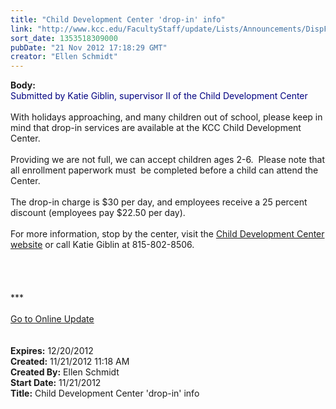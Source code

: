 ```yaml
---
title: "Child Development Center 'drop-in' info"
link: "http://www.kcc.edu/FacultyStaff/update/Lists/Announcements/DispForm.aspx?ID=916"
sort_date: 1353518309000
pubDate: "21 Nov 2012 17:18:29 GMT"
creator: "Ellen Schmidt"
---
```


<div><b>Body:</b> <div class="ExternalClass70651380E29846DCBAA8C9F46F59B113">
<div><font color="#000080">Submitted by Katie Giblin, supervisor II of the Child Development Center</font></div>
<div> </div>
<div>With holidays approaching, and many children out of school, please keep in mind that drop-in services are available at the KCC Child Development Center.  </div>
<div> </div>
<div>Providing we are not full, we can accept children ages 2-6.  Please note that all enrollment paperwork must  be completed before a child can attend the Center.</div>
<div> </div>
<div>The drop-in charge is $30 per day, and employees receive a 25 percent discount (employees pay $22.50 per day).  </div>
<div> </div>
<div>For more information, stop by the center, visit the <a href="/archive/Pages/childcare.aspx">Child Development Center website</a> or call Katie Giblin at 815-802-8506.</div>
<div> </div>
<div> </div>
<div> </div>
<div> </div>
<div>
<div>***</div>
<div> </div>
<div><a href="/FacultyStaff/update/Pages/dailyupdate.aspx">Go to Online Update</a></div>
<div> </div><br /></div></div></div>
<div><b>Expires:</b> 12/20/2012</div>
<div><b>Created:</b> 11/21/2012 11:18 AM</div>
<div><b>Created By:</b> Ellen Schmidt</div>
<div><b>Start Date:</b> 11/21/2012</div>
<div><b>Title:</b> Child Development Center &#39;drop-in&#39; info</div>
